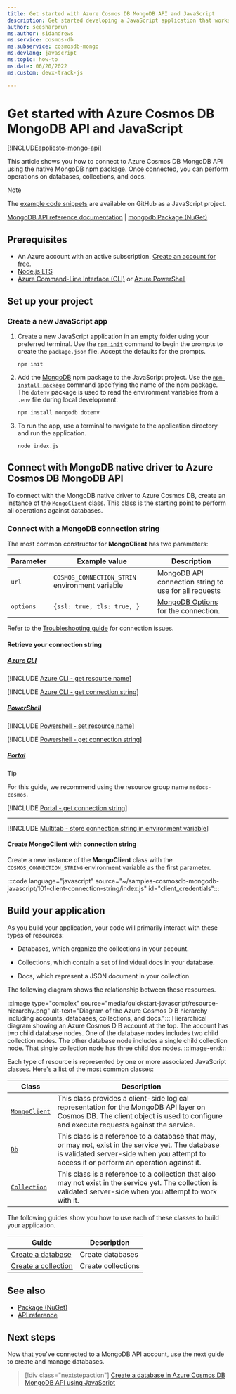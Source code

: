 ```yaml
---
title: Get started with Azure Cosmos DB MongoDB API and JavaScript
description: Get started developing a JavaScript application that works with Azure Cosmos DB MongoDB API. This article helps you learn how to set up a project and configure access to an Azure Cosmos DB MongoDB API database.
author: seesharprun
ms.author: sidandrews
ms.service: cosmos-db
ms.subservice: cosmosdb-mongo
ms.devlang: javascript
ms.topic: how-to
ms.date: 06/20/2022
ms.custom: devx-track-js

---
```


# Get started with Azure Cosmos DB MongoDB API and JavaScript
[!INCLUDE[appliesto-mongo-api](../includes/appliesto-mongodb-api.md)]

This article shows you how to connect to Azure Cosmos DB MongoDB API using the native MongoDB npm package. Once connected, you can perform operations on databases, collections, and docs.

> [!NOTE]
> The [example code snippets](https://github.com/Azure-Samples/cosmos-db-mongodb-api-javascript-samples) are available on GitHub as a JavaScript project.

[MongoDB API reference documentation](https://docs.mongodb.com/drivers/node) | [mongodb Package (NuGet)](https://www.npmjs.com/package/mongodb)


## Prerequisites

* An Azure account with an active subscription. [Create an account for free](https://azure.microsoft.com/free).
* [Node.js LTS](https://nodejs.org/en/download/)
* [Azure Command-Line Interface (CLI)](/cli/azure/) or [Azure PowerShell](/powershell/azure/)

## Set up your project

### Create a new JavaScript app

1. Create a new JavaScript application in an empty folder using your preferred terminal. Use the [``npm init``](https://docs.npmjs.com/cli/v8/commands/npm-init) command to begin the prompts to create the `package.json` file. Accept the defaults for the prompts. 

    ```console
    npm init
    ```

2. Add the [MongoDB](https://www.npmjs.com/package/mongodb) npm package to the JavaScript project. Use the [``npm install package``](https://docs.npmjs.com/cli/v8/commands/npm-install) command specifying the name of the npm package. The `dotenv` package is used to read the environment variables from a `.env` file during local development.

    ```console
    npm install mongodb dotenv
    ```

3. To run the app, use a terminal to navigate to the application directory and run the application.

    ```console
    node index.js
    ```

## Connect with MongoDB native driver to Azure Cosmos DB MongoDB API

To connect with the MongoDB native driver to Azure Cosmos DB, create an instance of the [``MongoClient``](https://mongodb.github.io/node-mongodb-native/4.5/classes/MongoClient.html#connect) class. This class is the starting point to perform all operations against databases. 

### Connect with a MongoDB connection string

The most common constructor for **MongoClient** has two parameters:

| Parameter | Example value | Description |
| --- | --- | --- |
| ``url`` | ``COSMOS_CONNECTION_STRIN`` environment variable | MongoDB API connection string to use for all requests |
| ``options`` | `{ssl: true, tls: true, }` | [MongoDB Options](https://mongodb.github.io/node-mongodb-native/4.5/interfaces/MongoClientOptions.html) for the connection. |

Refer to the [Troubleshooting guide](error-codes-solutions.md) for connection issues.

#### Retrieve your connection string

##### [Azure CLI](#tab/azure-cli)

[!INCLUDE [Azure CLI - get resource name](<./includes/azurecli-get-resource-name.md>)]

[!INCLUDE [Azure CLI - get connection string](<./includes/azurecli-get-connection-string.md>)]

##### [PowerShell](#tab/azure-powershell)

[!INCLUDE [Powershell - set resource name](<./includes/powershell-set-resource-name.md>)]

[!INCLUDE [Powershell - get connection string](<./includes/powershell-get-connection-string.md>)]


##### [Portal](#tab/azure-portal)

> [!TIP]
> For this guide, we recommend using the resource group name ``msdocs-cosmos``.

[!INCLUDE [Portal - get connection string](<./includes/portal-get-connection-string-from-sign-in.md>)]

---

[!INCLUDE [Multitab - store connection string in environment variable](<./includes/multitab-env-vars-connection-string.md>)]

#### Create MongoClient with connection string

Create a new instance of the **MongoClient** class with the ``COSMOS_CONNECTION_STRING`` environment variable as the first parameter.

:::code language="javascript" source="~/samples-cosmosdb-mongodb-javascript/101-client-connection-string/index.js" id="client_credentials":::

## Build your application

As you build your application, your code will primarily interact with these types of resources:

- Databases, which organize the collections in your account.

- Collections, which contain a set of individual docs in your database.

- Docs, which represent a JSON document in your collection.

The following diagram shows the relationship between these resources.

:::image type="complex" source="media/quickstart-javascript/resource-hierarchy.png" alt-text="Diagram of the Azure Cosmos D B hierarchy including accounts, databases, collections, and docs.":::
    Hierarchical diagram showing an Azure Cosmos D B account at the top. The account has two child database nodes. One of the database nodes includes two child collection nodes. The other database node includes a single child collection node. That single collection node has three child doc nodes.
:::image-end:::

Each type of resource is represented by one or more associated JavaScript classes. Here's a list of the most common classes:

| Class | Description |
|---|---|
|[``MongoClient``](https://mongodb.github.io/node-mongodb-native/4.5/classes/MongoClient.html)|This class provides a client-side logical representation for the MongoDB API layer on Cosmos DB. The client object is used to configure and execute requests against the service.|
|[``Db``](https://mongodb.github.io/node-mongodb-native/4.5/classes/Db.html)|This class is a reference to a database that may, or may not, exist in the service yet. The database is validated server-side when you attempt to access it or perform an operation against it.|
|[``Collection``](https://mongodb.github.io/node-mongodb-native/4.5/classes/Collection.html)|This class is a reference to a collection that also may not exist in the service yet. The collection is validated server-side when you attempt to work with it.|

The following guides show you how to use each of these classes to build your application.

| Guide | Description |
|--|---|
| [Create a database](how-to-javascript-manage-databases.md) | Create databases |
| [Create a collection](how-to-javascript-manage-collections.md) | Create collections |

## See also

- [Package (NuGet)](https://www.nuget.org/packages/Microsoft.Azure.Cosmos)
- [API reference](https://docs.mongodb.com/drivers/node)

## Next steps

Now that you've connected to a MongoDB API account, use the next guide to create and manage databases.

> [!div class="nextstepaction"]
> [Create a database in Azure Cosmos DB MongoDB API using JavaScript](how-to-javascript-manage-databases.md)